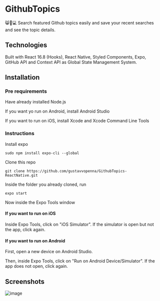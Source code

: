 # GithubTopics

😸🐙💻 Search featured Github topics easily and save your recent searches and see the topic details.

## Technologies

Built with React 16.8 (Hooks), React Native, Styled Components, Expo, GitHub API and Context API as Global State Management System.

## Installation

### Pre requirements

Have already installed Node.js

If you want yo run on Android, install Android Studio

If you want to run on iOS, install Xcode and Xcode Command Line Tools

### Instructions

Install expo

```
sudo npm install expo-cli --global
```

Clone this repo

```
git clone https://github.com/gustavvopenna/GithubTopics-ReactNative.git
```

Inside the folder you already cloned, run

```
expo start
```

Now inside the Expo Tools window

#### If you want to run on iOS

Inside Expo Tools, click on "iOS Simulator". If the simulator is open but not the app, click again.

#### If you want to run on Android

First, open a new device on Android Studio.

Then, inside Expo Tools, click on "Run on Android Device/Simulator". If the app does not open, click again.

## Screenshots

![image](https://drive.google.com/uc?export=view&id=1uJf8w1QpEhJBGqVIlm2fjNxlGsbIIXmp)





